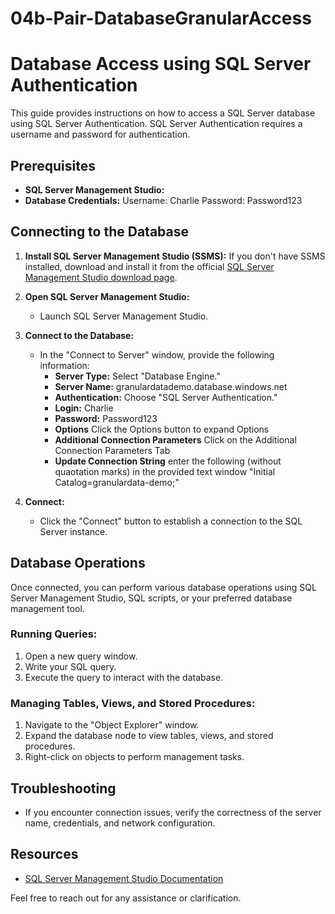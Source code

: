 # 04b-Pair-DatabaseGranularAccess
# Database Access using SQL Server Authentication

This guide provides instructions on how to access a SQL Server database using SQL Server Authentication. SQL Server Authentication requires a username and password for authentication.

## Prerequisites

- **SQL Server Management Studio:**  
- **Database Credentials:** Username: Charlie Password: Password123

## Connecting to the Database

1. **Install SQL Server Management Studio (SSMS):**
   If you don't have SSMS installed, download and install it from the official [SQL Server Management Studio download page](https://docs.microsoft.com/en-us/sql/ssms/download-sql-server-management-studio-ssms).

2. **Open SQL Server Management Studio:**
   - Launch SQL Server Management Studio.

3. **Connect to the Database:**
   - In the "Connect to Server" window, provide the following information:
     - **Server Type:** Select "Database Engine."
     - **Server Name:** granulardatademo.database.windows.net
     - **Authentication:** Choose "SQL Server Authentication."
     - **Login:** Charlie
     - **Password:** Password123
     - **Options** Click the Options button to expand Options
     - **Additional Connection Parameters** Click on the Additional Connection Parameters Tab
     - **Update Connection String** enter the following (without quaotation marks) in the provided text window "Initial Catalog=granulardata-demo;"

4. **Connect:**
   - Click the "Connect" button to establish a connection to the SQL Server instance.

## Database Operations

Once connected, you can perform various database operations using SQL Server Management Studio, SQL scripts, or your preferred database management tool.

### Running Queries:

1. Open a new query window.
2. Write your SQL query.
3. Execute the query to interact with the database.

### Managing Tables, Views, and Stored Procedures:

1. Navigate to the "Object Explorer" window.
2. Expand the database node to view tables, views, and stored procedures.
3. Right-click on objects to perform management tasks.


## Troubleshooting

- If you encounter connection issues, verify the correctness of the server name, credentials, and network configuration.

## Resources

- [SQL Server Management Studio Documentation](https://docs.microsoft.com/en-us/sql/ssms/sql-server-management-studio-ssms)

Feel free to reach out for any assistance or clarification.

